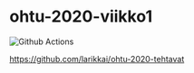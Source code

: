 # ohtu-2020-viikko1

![Github Actions](https://github.com/larikkai/ohtu-2020-viikko1/workflows/Java%20CI%20with%20Gradle/badge.svg)

https://github.com/larikkai/ohtu-2020-tehtavat
